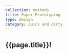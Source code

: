 ```yaml
---
collection: methods
title: Paper Prototyping
type: design
category: quick and dirty
---
```


## {{page.title}}!